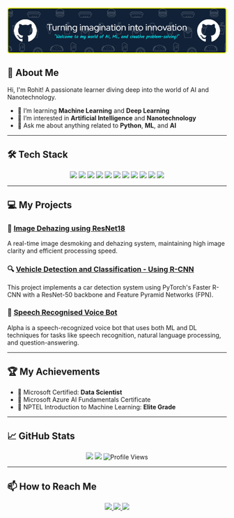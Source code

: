 
![Header](./github-header-image.png)

## 🚀 About Me

Hi, I'm Rohit! A passionate learner diving deep into the world of AI and Nanotechnology.

- 🌱 I’m learning **Machine Learning** and **Deep Learning**
- 🧪 I’m interested in **Artificial Intelligence** and **Nanotechnology**
- 💬 Ask me about anything related to **Python**, **ML**, and **AI**

---

## 🛠️ Tech Stack
<p align="center">
  <img src="https://img.shields.io/badge/-Python-333333?style=flat&logo=python" />
  <img src="https://img.shields.io/badge/-TensorFlow-333333?style=flat&logo=tensorflow" />
  <img src="https://img.shields.io/badge/-Keras-333333?style=flat&logo=keras" />
  <img src="https://img.shields.io/badge/-JavaScript-333333?style=flat&logo=javascript" />
  <img src="https://img.shields.io/badge/-HTML5-333333?style=flat&logo=html5" />
  <img src="https://img.shields.io/badge/-CSS3-333333?style=flat&logo=css3" />
  <img src="https://img.shields.io/badge/-Node.js-333333?style=flat&logo=node.js" />
  <img src="https://img.shields.io/badge/-Git-333333?style=flat&logo=git" />
  <img src="https://img.shields.io/badge/-GitHub-333333?style=flat&logo=github" />
  <img src="https://img.shields.io/badge/-Docker-333333?style=flat&logo=docker" />
  <img src="https://img.shields.io/badge/-Salesforce-333333?style=flat&logo=salesforce" />
</p>

---

## 💻 My Projects

### 🚀 [Image Dehazing using ResNet18](#)
A real-time image desmoking and dehazing system, maintaining high image clarity and efficient processing speed.

### 🔍 [Vehicle Detection and Classification - Using R-CNN](#)
This project implements a car detection system using PyTorch's Faster R-CNN with a ResNet-50 backbone and Feature Pyramid Networks (FPN).

### 🤖 [Speech Recognised Voice Bot](#)
Alpha is a speech-recognized voice bot that uses both ML and DL techniques for tasks like speech recognition, natural language processing, and question-answering.

---

## 🏆 My Achievements

- 🎉 Microsoft Certified: **Data Scientist**
- 🥇 Microsoft Azure AI Fundamentals Certificate
- 🌟 NPTEL Introduction to Machine Learning: **Elite Grade**

---

## 📈 GitHub Stats
<p align="center">
  <img src="https://github-readme-stats.vercel.app/api?username=BSRohit20&show_icons=true&theme=radical" height="180px" />
  <img src="https://github-readme-stats.vercel.app/api/top-langs/?username=BSRohit20&layout=compact&theme=radical" height="180px" />
  <img src="https://komarev.com/ghpvc/?username=BSRohit20&color=blue" alt="Profile Views" />
</p>

---

## 📫 How to Reach Me

<p align="center">
  <a href="mailto:rohitbs2004@gmail.com">
    <img src="https://img.shields.io/badge/-Gmail-c14438?style=flat&logo=Gmail&logoColor=white" />
  </a>
  <a href="https://linkedin.com/in/bsrohit">
    <img src="https://img.shields.io/badge/-LinkedIn-blue?style=flat&logo=Linkedin&logoColor=white" />
  </a>
  <a href="https://github.com/BSRohit20">
    <img src="https://img.shields.io/badge/-GitHub-333333?style=flat&logo=github" />
  </a>
</p>

